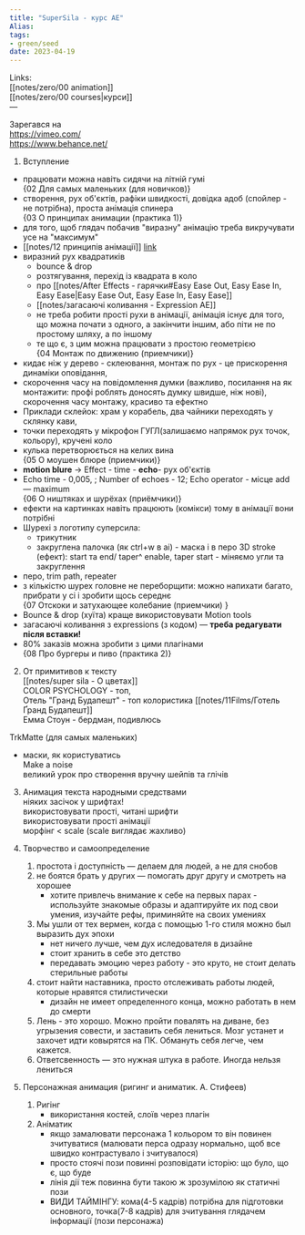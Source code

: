 ```yaml
---
title: "SuperSila - курс AE"
Alias: 
tags:
- green/seed
date: 2023-04-19
---
```

Links:  
[[notes/zero/00 animation]]  
[[notes/zero/00 courses|курси]]  
—

Зарегався на  
https://vimeo.com/  
https://www.behance.net/


01. Вступление

- працювати можна навіть сидячи на літній гумі  
{02 Для самых маленьких (для новичков)} 
- створення, рух об'єктів, рафіки швидкості, довідка адоб (спойлер - не потрібна), проста анімація спинера  
{03 О принципах анимации (практика 1)} 
- для того, щоб глядач побачив "виразну" анімацію треба викручувати усе на "максимум" 
- [[notes/12 принципів анімації]] [link](https://pikabu.ru/story/12_printsipov_animatsii_disney_kak_oni_rabotayut_i_zachem_nuzhnyi_9777449)  
- виразний рух квадратиків
	- bounce & drop
	- розтягування, перехід із квадрата в коло
	- про [[notes/After Effects - гарячки#Easy Ease Out, Easy Ease In, Easy Ease|Easy Ease Out, Easy Ease In, Easy Ease]]
	- [[notes/загасаючі коливання - Expression AE]]
	- не треба робити прості рухи в анімації, анімація існує для того, що можна почати з одного, а закінчити іншим, або піти не по простому шляху, а по іншому
	- те що є, з цим можна працювати з простою геометрією  
{04 Монтаж по движению (приемчики)}  
- кидає ніж у дерево - склеювання, монтаж по рух - це прискорення динаміки оповідання,  
- скорочення часу на повідомлення думки (важливо, посилання на як монтажити: профі роблять доносять думку швидше, ніж нові), скорочення часу монтажу, красиво та ефектно  
- Приклади склейок: храм у корабель, два чайники переходять у склянку кави,  
- точки переходять у мікрофон ГУГЛ(залишаємо напрямок рух точок, кольору), кручені коло  
- кулька перетворюється на келих вина  
{05 О моушен блюре (приемчики)}
- **motion blure** -> Effect - time - **echo**- рух об'єктів
- Echo time - 0,005, ; Number of echoes - 12; Echo operator - місце add — maximum  
{06 О ништяках и шурёхах (приёмчики)}
- ефекти на картинках навіть працюють (комікси) тому в анімації вони потрібні
- Шурехі з логотипу суперсила:
	- трикутник
	- закруглена палочка (як ctrl+w в ai) - маска і в перо 3D stroke (ефект): start та end/ taper^ enable, taper start - міняємо угли та закруглення
- перо, trim path, repeater
- з кількістю шурех головне не переборщити: можно напихати багато, прибрати у сі і зробити щось середнє  
{07 Отскоки и затухающее колебание (приемчики) }
- Bounce & drop (хуїта) краще використовувати Motion tools
- загасаючі коливання з expressions (з кодом) — **треба редагувати після вставки!**
- 80% заказів можна зробити з цими плагінами  
{08 Про бургеры и пиво (практика 2)}

02. От примитивов к тексту  
[[notes/super sila - О цветах]]  
	COLOR PSYCHOLOGY - топ,  
	Отель "Гранд Будапешт" -  топ колористика [[notes/11Films/Готель Ґранд Будапешт]]  
	Емма Стоун - бердман, подивлюсь

TrkMatte (для самых маленьких)
- маски, як користуватись  
Make a noise  
	великий урок про створення вручну шейпів та глічів




03. Анимация текста народными средствами  
	ніяких засічок у шрифтах!  
	використовувати прості, читані шрифти  
	використовувати прості анімації  
	морфінг < scale (scale виглядає жахливо)



06. Творчество и самоопределение
	1. простота і доступність — делаем для людей, а не для снобов
	2. не боятся брать у других — помогать друг другу и смотреть на хорошее
		 - хотите привлечь внимание к себе на первых парах - используйте знакомые образы и адаптируйте их  под свои умения, изучайте рефы, приминяйте на своих умениях
	3. Мы ушли от тех вермен, когда с помощью 1-го стиля можно был выразить дух эпохи
		- нет ничего лучше, чем дух иследователя в дизайне
		- стоит хранить в себе это детство
		- передавать эмоцию через работу - это круто, не стоит делать стерильные работы
	5. стоит найти наставника, просто отслеживать работы людей, которые нравятся стилистически 
		- дизайн не имеет определенного конца, можно работать в нем до смерти
	6. Лень - это хорошо. Можно пройти повалять на диване, без угрызения совести, и заставить себя лениться. Мозг устанет и захочет идти ковырятся на ПК. Обмануть себя легче, чем кажется.
	7. Ответсвенность — это нужная штука в работе. Иногда нельзя лениться


07. Персонажная анимация (ригинг и аниматик. А. Стифеев)
	1. Ригінг
		- використання костей, слоїв через плагін 
	2. Аніматик
		- якщо замалювати персонажа 1 кольором то він повинен зчитуватися (малювати перса одразу нормально, щоб все швидко контрастувало і зчитувалося)
		- просто стоячі пози повинні розповідати історію: що було, що є, що буде
		- лінія дії теж повинна бути такою ж зрозумілою як статичні пози
		- ВИДИ ТАЙМІНГУ: кома(4-5 кадрів) потрібна для підготовки основного, точка(7-8 кадрів) для зчитування глядачем інформації (пози персонажа)



